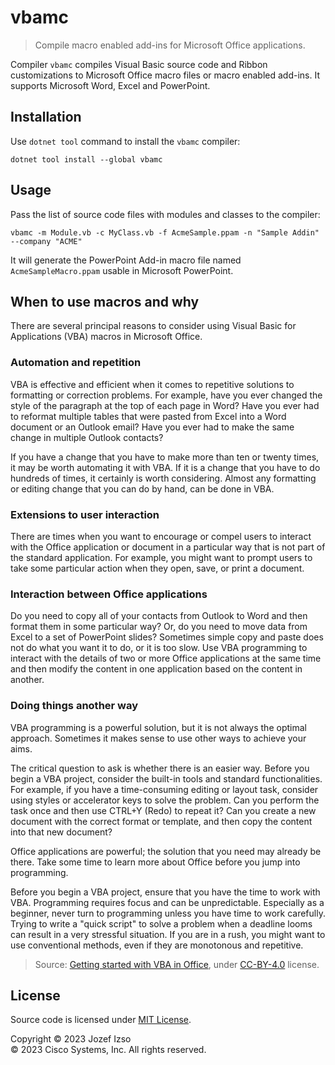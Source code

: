 # vbamc

> Compile macro enabled add-ins for Microsoft Office applications.

Compiler `vbamc` compiles Visual Basic source code and Ribbon customizations to Microsoft Office macro files or macro enabled add-ins. It supports Microsoft Word, Excel and PowerPoint.


## Installation

Use `dotnet tool` command to install the `vbamc` compiler:

```commandline
dotnet tool install --global vbamc
```


## Usage

Pass the list of source code files with modules and classes to the compiler:

```commandline
vbamc -m Module.vb -c MyClass.vb -f AcmeSample.ppam -n "Sample Addin" --company "ACME"
```

It will generate the PowerPoint Add-in macro file named `AcmeSampleMacro.ppam` usable
in Microsoft PowerPoint.


## When to use macros and why

There are several principal reasons to consider using Visual Basic
for Applications (VBA) macros in Microsoft Office.


### Automation and repetition

VBA is effective and efficient when it comes to repetitive solutions to formatting or correction problems. For example, have you ever changed the style of the paragraph at the top of each page in Word? Have you ever had to reformat multiple tables that were pasted from Excel into a Word document or an Outlook email? Have you ever had to make the same change in multiple Outlook contacts?

If you have a change that you have to make more than ten or twenty times, it may be worth automating it with VBA. If it is a change that you have to do hundreds of times, it certainly is worth considering. Almost any formatting or editing change that you can do by hand, can be done in VBA.

### Extensions to user interaction

There are times when you want to encourage or compel users to interact with the Office application or document in a particular way that is not part of the standard application. For example, you might want to prompt users to take some particular action when they open, save, or print a document.

### Interaction between Office applications

Do you need to copy all of your contacts from Outlook to Word and then format them in some particular way? Or, do you need to move data from Excel to a set of PowerPoint slides? Sometimes simple copy and paste does not do what you want it to do, or it is too slow. Use VBA programming to interact with the details of two or more Office applications at the same time and then modify the content in one application based on the content in another.

### Doing things another way

VBA programming is a powerful solution, but it is not always the optimal approach. Sometimes it makes sense to use other ways to achieve your aims.

The critical question to ask is whether there is an easier way. Before you begin a VBA project, consider the built-in tools and standard functionalities. For example, if you have a time-consuming editing or layout task, consider using styles or accelerator keys to solve the problem. Can you perform the task once and then use CTRL+Y (Redo) to repeat it? Can you create a new document with the correct format or template, and then copy the content into that new document?

Office applications are powerful; the solution that you need may already be there. Take some time to learn more about Office before you jump into programming.

Before you begin a VBA project, ensure that you have the time to work with VBA. Programming requires focus and can be unpredictable. Especially as a beginner, never turn to programming unless you have time to work carefully. Trying to write a "quick script" to solve a problem when a deadline looms can result in a very stressful situation. If you are in a rush, you might want to use conventional methods, even if they are monotonous and repetitive.


> Source: [Getting started with VBA in Office](https://learn.microsoft.com/en-us/office/vba/library-reference/concepts/getting-started-with-vba-in-office), under [CC-BY-4.0](https://github.com/MicrosoftDocs/VBA-Docs/blob/main/LICENSE) license.


## License

Source code is licensed under [MIT License](LICENSE.txt).

Copyright © 2023 Jozef Izso  
© 2023 Cisco Systems, Inc. All rights reserved.
